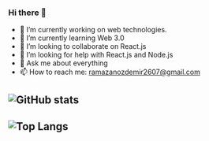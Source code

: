 ### Hi there 👋


- 🔭 I’m currently working on web technologies.
- 🌱 I’m currently learning Web 3.0
- 👯 I’m looking to collaborate on React.js
- 🤔 I’m looking for help with React.js and Node.js
- 💬 Ask me about everything
- 📫 How to reach me: ramazanozdemir2607@gmail.com


## ![GitHub stats](https://github-readme-stats.vercel.app/api?username=ramazanozdemir&show_icons=true&theme=radical)
## ![Top Langs](https://github-readme-stats.vercel.app/api/top-langs/?username=ramazanozdemir&layout=compact)
